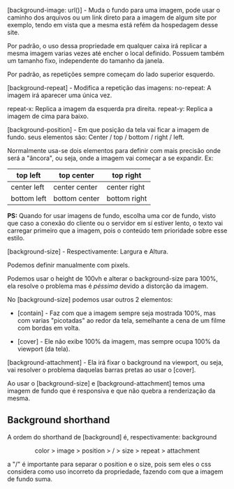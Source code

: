 [background-image: url()] - Muda o fundo para uma imagem, pode usar o caminho dos arquivos ou um link direto para a imagem de algum site por exemplo, tendo em vista que a mesma está refém da hospedagem desse site.

Por padrão, o uso dessa propriedade em qualquer caixa irá replicar a mesma imagem varias vezes até encher o local definido. Possuem também um tamanho fixo, independente do tamanho da janela.

Por padrão, as repetições sempre começam do lado superior esquerdo.


[background-repeat] - Modifica a repetição das imagens:
no-repeat: A imagem irá aparecer uma única vez.

repeat-x: Replica a imagem da esquerda pra direita.
repeat-y: Replica a imagem de cima para baixo.

[background-position] - Em que posição da tela vai ficar a imagem de fundo. seus elementos são:
Center / top / bottom / right / left.

Normalmente usa-se dois elementos para definir com mais precisão onde será a "âncora", ou seja, onde a imagem vai começar a se expandir. Ex:

| top left    | top center    | top right    |
| ----------- | ------------- | ------------ |
| center left | center center | center right |
| bottom left | bottom center | bottom right |


**PS:** Quando for usar imagens de fundo, escolha uma cor de fundo, visto que caso a conexão do cliente ou o servidor em sí estiver lento, o texto vai carregar primeiro que a imagem, pois o conteúdo tem prioridade sobre esse estilo.


[background-size] - Respectivamente: Largura e Altura.

Podemos definir manualmente com pixels.

Podemos usar o height de 100vh e alterar o background-size para 100%, ela resolve o problema mas é *péssima* devido a distorção da imagem.

No [background-size] podemos usar outros 2 elementos:
- [contain] - Faz com que a imagem sempre seja mostrada 100%, mas com varias "picotadas" ao redor da tela, semelhante a cena de um filme com bordas em volta.

- [cover] - Ele não exibe 100% da imagem, mas sempre ocupa 100% da viewport (da tela).


[background-attachment] - Ela irá fixar o background na viewport, ou seja, vai resolver o problema daquelas barras pretas ao usar o [cover].


Ao usar o [background-size] e [background-attachment] temos uma imagem de fundo que é responsiva e que não  quebra a renderização da mesma.



## Background shorthand
A ordem do shorthand de [background] é, respectivamente:
background

                color > image > position > / > size > repeat > attachment

a "/" é importante para separar o position e o size, pois sem eles o css considera como uso incorreto da propriedade, fazendo com que a imagem de fundo suma.


